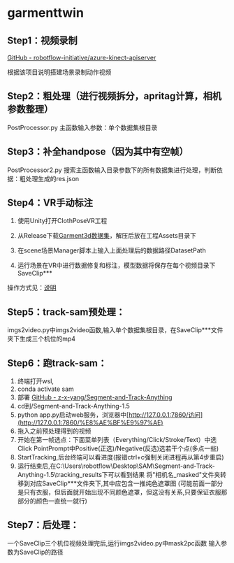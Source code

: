 # garmenttwin

## Step1：视频录制

[GitHub - robotflow-initiative/azure-kinect-apiserver](https://github.com/robotflow-initiative/azure-kinect-apiserver)

根据该项目说明搭建场景录制动作视频

## Step2：粗处理（进行视频拆分，apritag计算，相机参数整理）

PostProcessor.py 主函数输入参数：单个数据集根目录

## Step3：补全handpose（因为其中有空帧）

PostProcessor2.py 搜索主函数输入目录参数下的所有数据集进行处理，判断依据：粗处理生成的res.json

## Step4：VR手动标注

1. 使用Unity打开ClothPoseVR工程

2. 从Release下载[Garment3d数据集](https://github.com/robotflow-initiative/garmenttwin/releases/download/Dataset/Resources.zip)，解压后放在工程Assets目录下

3. 在scene场景Manager脚本上输入上面处理后的数据路径DatasetPath

4. 运行场景在VR中进行数据修复和标注，模型数据将保存在每个视频目录下SaveClip***

操作方式见：[说明](./ClothPoseVR/ClothPoseVR.md)

## Step5：track-sam预处理：

imgs2video.py中imgs2video函数,输入单个数据集根目录，在SaveClip***文件夹下生成三个机位的mp4

## Step6：跑track-sam：

1. 终端打开wsl,
2. conda activate sam
3. 部署 [GitHub - z-x-yang/Segment-and-Track-Anything](https://github.com/z-x-yang/Segment-and-Track-Anything)
4. cd到/Segment-and-Track-Anything-1.5
5. python app.py启动web服务，浏览器中[http://127.0.0.1:7860/访问](http://127.0.0.1:7860/%E8%AE%BF%E9%97%AE)
6. 拖入之前预处理得到的视频
7. 开始在第一帧选点：下面菜单列表（Everything/Click/Stroke/Text）中选Click
   PointPrompt中Positive(正选)/Negative(反选)选若干个点(多点一些)
8. StartTracking,后台终端可以看进度(报错ctrl+c强制关闭进程再从第4步重启)
9. 运行结束后,在C:\Users\robotflow\Desktop\SAM\Segment-and-Track-Anything-1.5\tracking_results下可以看到结果
   将"相机名_masked"文件夹转移到对应SaveClip***文件夹下,其中应包含一推纯色遮罩图
   (可能前面一部分是只有衣服，但后面就开始出现不同颜色遮罩，但这没有关系,只要保证衣服那部分的颜色一直统一就行)

## Step7：后处理：

一个SaveClip三个机位视频处理完后,运行imgs2video.py中mask2pc函数
输入参数为SaveClip的路径